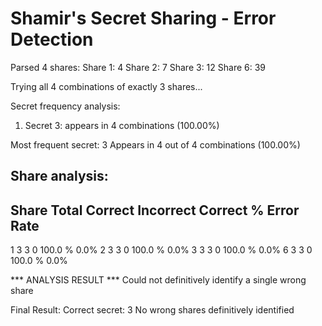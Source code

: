 Shamir's Secret Sharing - Error Detection
==================================================
Parsed 4 shares:
Share 1: 4
Share 2: 7
Share 3: 12
Share 6: 39

Trying all 4 combinations of exactly 3 shares...

Secret frequency analysis:
  1. Secret 3: appears in 4 combinations (100.00%)

Most frequent secret: 3
Appears in 4 out of 4 combinations (100.00%)

Share analysis:
--------------------------------------------------------------------------------
Share  Total  Correct  Incorrect  Correct %  Error Rate
--------------------------------------------------------------------------------
1      3      3        0          100.0    % 0.0%
2      3      3        0          100.0    % 0.0%
3      3      3        0          100.0    % 0.0%
6      3      3        0          100.0    % 0.0%

*** ANALYSIS RESULT ***
Could not definitively identify a single wrong share

Final Result:
Correct secret: 3
No wrong shares definitively identified